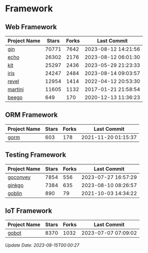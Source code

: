# Framework

## Web Framework
| Project Name | Stars | Forks | Last Commit |
| ------------ | ----- | ----- | ----------- |
| [gin](https://github.com/gin-gonic/gin) | 70771 | 7642 | 2023-08-12 14:21:56 |
| [echo](https://github.com/labstack/echo) | 26302 | 2176 | 2023-08-12 06:01:30 |
| [kit](https://github.com/go-kit/kit) | 25297 | 2436 | 2023-05-29 21:23:33 |
| [iris](https://github.com/kataras/iris) | 24247 | 2484 | 2023-08-14 09:03:57 |
| [revel](https://github.com/revel/revel) | 12954 | 1414 | 2022-04-12 20:53:30 |
| [martini](https://github.com/go-martini/martini) | 11605 | 1132 | 2017-01-21 21:58:54 |
| [beego](https://github.com/astaxie/beego) | 649 | 170 | 2020-12-13 11:36:23 |

## ORM Framework
| Project Name | Stars | Forks | Last Commit |
| ------------ | ----- | ----- | ----------- |
| [gorm](https://github.com/jinzhu/gorm) | 603 | 178 | 2021-11-20 01:15:37 |

## Testing Framework
| Project Name | Stars | Forks | Last Commit |
| ------------ | ----- | ----- | ----------- |
| [goconvey](https://github.com/smartystreets/goconvey) | 7854 | 556 | 2023-07-27 16:57:29 |
| [ginkgo](https://github.com/onsi/ginkgo) | 7384 | 635 | 2023-08-10 08:26:57 |
| [goblin](https://github.com/franela/goblin) | 890 | 79 | 2021-10-03 14:34:22 |

## IoT Framework
| Project Name | Stars | Forks | Last Commit |
| ------------ | ----- | ----- | ----------- |
| [gobot](https://github.com/hybridgroup/gobot) | 8370 | 1032 | 2023-07-07 07:09:02 |

*Update Date: 2023-08-15T00:00:27*